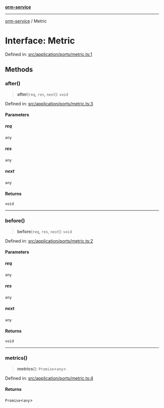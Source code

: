 [**orm-service**](../README.md)

***

[orm-service](../globals.md) / Metric

# Interface: Metric

Defined in: [src/application/ports/metric.ts:1](https://github.com/lambda-orm/lambdaorm-svc/blob/b85161d80fb94d76aed52272905d40acde9ea6fd/src/application/ports/metric.ts#L1)

## Methods

### after()

> **after**(`req`, `res`, `next`): `void`

Defined in: [src/application/ports/metric.ts:3](https://github.com/lambda-orm/lambdaorm-svc/blob/b85161d80fb94d76aed52272905d40acde9ea6fd/src/application/ports/metric.ts#L3)

#### Parameters

##### req

`any`

##### res

`any`

##### next

`any`

#### Returns

`void`

***

### before()

> **before**(`req`, `res`, `next`): `void`

Defined in: [src/application/ports/metric.ts:2](https://github.com/lambda-orm/lambdaorm-svc/blob/b85161d80fb94d76aed52272905d40acde9ea6fd/src/application/ports/metric.ts#L2)

#### Parameters

##### req

`any`

##### res

`any`

##### next

`any`

#### Returns

`void`

***

### metrics()

> **metrics**(): `Promise`\<`any`\>

Defined in: [src/application/ports/metric.ts:4](https://github.com/lambda-orm/lambdaorm-svc/blob/b85161d80fb94d76aed52272905d40acde9ea6fd/src/application/ports/metric.ts#L4)

#### Returns

`Promise`\<`any`\>
